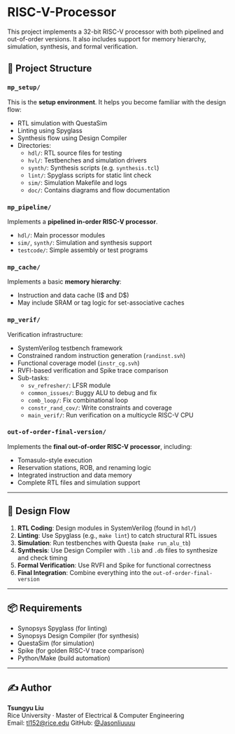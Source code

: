 # RISC-V-Processor

This project implements a 32-bit RISC-V processor with both pipelined and out-of-order versions. It also includes support for memory hierarchy, simulation, synthesis, and formal verification.

## 🔁 Project Structure

### `mp_setup/`
This is the **setup environment**. It helps you become familiar with the design flow:
- RTL simulation with QuestaSim
- Linting using Spyglass
- Synthesis flow using Design Compiler
- Directories:
  - `hdl/`: RTL source files for testing
  - `hvl/`: Testbenches and simulation drivers
  - `synth/`: Synthesis scripts (e.g. `synthesis.tcl`)
  - `lint/`: Spyglass scripts for static lint check
  - `sim/`: Simulation Makefile and logs
  - `doc/`: Contains diagrams and flow documentation

### `mp_pipeline/`
Implements a **pipelined in-order RISC-V processor**.
- `hdl/`: Main processor modules
- `sim/`, `synth/`: Simulation and synthesis support
- `testcode/`: Simple assembly or test programs

### `mp_cache/`
Implements a basic **memory hierarchy**:
- Instruction and data cache (I$ and D$)
- May include SRAM or tag logic for set-associative caches

### `mp_verif/`
Verification infrastructure:
- SystemVerilog testbench framework
- Constrained random instruction generation (`randinst.svh`)
- Functional coverage model (`instr_cg.svh`)
- RVFI-based verification and Spike trace comparison
- Sub-tasks:
  - `sv_refresher/`: LFSR module
  - `common_issues/`: Buggy ALU to debug and fix
  - `comb_loop/`: Fix combinational loop
  - `constr_rand_cov/`: Write constraints and coverage
  - `main_verif/`: Run verification on a multicycle RISC-V CPU

### `out-of-order-final-version/`
Implements the **final out-of-order RISC-V processor**, including:
- Tomasulo-style execution
- Reservation stations, ROB, and renaming logic
- Integrated instruction and data memory
- Complete RTL files and simulation support

---

## 🔧 Design Flow

1. **RTL Coding**: Design modules in SystemVerilog (found in `hdl/`)
2. **Linting**: Use Spyglass (e.g., `make lint`) to catch structural RTL issues
3. **Simulation**: Run testbenches with Questa (`make run_alu_tb`)
4. **Synthesis**: Use Design Compiler with `.lib` and `.db` files to synthesize and check timing
5. **Formal Verification**: Use RVFI and Spike for functional correctness
6. **Final Integration**: Combine everything into the `out-of-order-final-version`

---

## 📦 Requirements

- Synopsys Spyglass (for linting)
- Synopsys Design Compiler (for synthesis)
- QuestaSim (for simulation)
- Spike (for golden RISC-V trace comparison)
- Python/Make (build automation)

---

## ✍️ Author

**Tsungyu Liu**  
Rice University · Master of Electrical & Computer Engineering  
Email: tl152@rice.edu
GitHub: [@Jasonliuuuu](https://github.com/Jasonliuuuu)
